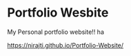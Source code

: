 # Portfolio Wesbite
My Personal portfolio website!!
ha

https://nirajti.github.io/Portfolio-Website/

